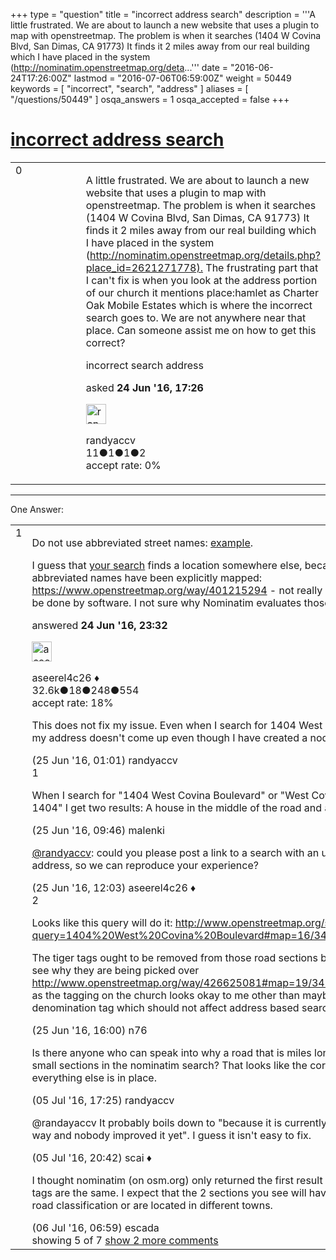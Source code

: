 +++
type = "question"
title = "incorrect address search"
description = '''A little frustrated. We are about to launch a new website that uses a plugin to map with openstreetmap. The problem is when it searches (1404 W Covina Blvd, San Dimas, CA 91773) It finds it 2 miles away from our real building which I have placed in the system (http://nominatim.openstreetmap.org/deta...'''
date = "2016-06-24T17:26:00Z"
lastmod = "2016-07-06T06:59:00Z"
weight = 50449
keywords = [ "incorrect", "search", "address" ]
aliases = [ "/questions/50449" ]
osqa_answers = 1
osqa_accepted = false
+++

<div class="headNormal">

# [incorrect address search](/questions/50449/incorrect-address-search)

</div>

<div id="main-body">

<div id="askform">

<table id="question-table" style="width:100%;">
<colgroup>
<col style="width: 50%" />
<col style="width: 50%" />
</colgroup>
<tbody>
<tr>
<td style="width: 30px; vertical-align: top"><div class="vote-buttons">
<span id="post-50449-upvote" class="ajax-command post-vote up" rel="nofollow" title="I like this post (click again to cancel)"> </span>
<div id="post-50449-score" class="post-score" title="current number of votes">
0
</div>
<span id="post-50449-downvote" class="ajax-command post-vote down" rel="nofollow" title="I dont like this post (click again to cancel)"> </span> <span id="favorite-mark" class="ajax-command favorite-mark" rel="nofollow" title="mark/unmark this question as favorite (click again to cancel)"> </span>
<div id="favorite-count" class="favorite-count">
&#10;</div>
</div></td>
<td><div id="item-right">
<div class="question-body">
<p>A little frustrated. We are about to launch a new website that uses a plugin to map with openstreetmap. The problem is when it searches (1404 W Covina Blvd, San Dimas, CA 91773) It finds it 2 miles away from our real building which I have placed in the system (<a href="http://nominatim.openstreetmap.org/details.php?place_id=2621271778).">http://nominatim.openstreetmap.org/details.php?place_id=2621271778).</a> The frustrating part that I can't fix is when you look at the address portion of our church it mentions place:hamlet as Charter Oak Mobile Estates which is where the incorrect search goes to. We are not anywhere near that place. Can someone assist me on how to get this correct?</p>
</div>
<div id="question-tags" class="tags-container tags">
<span class="post-tag tag-link-incorrect" rel="tag" title="see questions tagged &#39;incorrect&#39;">incorrect</span> <span class="post-tag tag-link-search" rel="tag" title="see questions tagged &#39;search&#39;">search</span> <span class="post-tag tag-link-address" rel="tag" title="see questions tagged &#39;address&#39;">address</span>
</div>
<div id="question-controls" class="post-controls">
&#10;</div>
<div class="post-update-info-container">
<div class="post-update-info post-update-info-user">
<p>asked <strong>24 Jun '16, 17:26</strong></p>
<img src="https://secure.gravatar.com/avatar/02250a8ec3a1fc5960c99e8aeb0bf6d3?s=32&amp;d=identicon&amp;r=g" class="gravatar" width="32" height="32" alt="randyaccv&#39;s gravatar image" />
<p><span>randyaccv</span><br />
<span class="score" title="11 reputation points">11</span><span title="1 badges"><span class="badge1">●</span><span class="badgecount">1</span></span><span title="1 badges"><span class="silver">●</span><span class="badgecount">1</span></span><span title="2 badges"><span class="bronze">●</span><span class="badgecount">2</span></span><br />
<span class="accept_rate" title="Rate of the user&#39;s accepted answers">accept rate:</span> <span title="randyaccv has no accepted answers">0%</span></p>
</div>
</div>
<div id="comments-container-50449" class="comments-container">
&#10;</div>
<div id="comment-tools-50449" class="comment-tools">
&#10;</div>
<div class="clear">
&#10;</div>
<div id="comment-50449-form-container" class="comment-form-container">
&#10;</div>
<div class="clear">
&#10;</div>
</div></td>
</tr>
</tbody>
</table>

------------------------------------------------------------------------

<div class="tabBar">

<span id="sort-top"></span>

<div class="headQuestions">

One Answer:

</div>

</div>

<span id="50454"></span>

<div id="answer-container-50454" class="answer">

<table style="width:100%;">
<colgroup>
<col style="width: 50%" />
<col style="width: 50%" />
</colgroup>
<tbody>
<tr>
<td style="width: 30px; vertical-align: top"><div class="vote-buttons">
<span id="post-50454-upvote" class="ajax-command post-vote up" rel="nofollow" title="I like this post (click again to cancel)"> </span>
<div id="post-50454-score" class="post-score" title="current number of votes">
1
</div>
<span id="post-50454-downvote" class="ajax-command post-vote down" rel="nofollow" title="I dont like this post (click again to cancel)"> </span>
</div></td>
<td><div class="item-right">
<div class="answer-body">
<p>Do not use abbreviated street names: <a href="http://nominatim.openstreetmap.org/search.php?q=1404+West+Covina+Boulevard%2C+Charter+Oak+Mobile+Estates%2C+Los+Angeles+County&amp;polygon=1&amp;viewbox=">example</a>.</p>
<p>I guess that <a href="http://nominatim.openstreetmap.org/search.php?q=1404+W+Covina+Blvd%2C+San+Dimas%2C+CA+91773&amp;polygon=1&amp;viewbox=">your search</a> finds a location somewhere else, because there the abbreviated names have been explicitly mapped: <a href="https://www.openstreetmap.org/way/401215294">https://www.openstreetmap.org/way/401215294</a> - not really good. That should be done by software. I not sure why Nominatim evaluates those Tiger tags at all.</p>
</div>
<div class="answer-controls post-controls">
&#10;</div>
<div class="post-update-info-container">
<div class="post-update-info post-update-info-user">
<p>answered <strong>24 Jun '16, 23:32</strong></p>
<img src="https://secure.gravatar.com/avatar/66f0dc05b44574e3894be07b0b37cf37?s=32&amp;d=identicon&amp;r=g" class="gravatar" width="32" height="32" alt="aseerel4c26&#39;s gravatar image" />
<p><span>aseerel4c26 ♦</span><br />
<span class="score" title="32615 reputation points"><span>32.6k</span></span><span title="18 badges"><span class="badge1">●</span><span class="badgecount">18</span></span><span title="248 badges"><span class="silver">●</span><span class="badgecount">248</span></span><span title="554 badges"><span class="bronze">●</span><span class="badgecount">554</span></span><br />
<span class="accept_rate" title="Rate of the user&#39;s accepted answers">accept rate:</span> <span title="aseerel4c26 has 169 accepted answers">18%</span></p>
</div>
</div>
<div id="comments-container-50454" class="comments-container">
<span id="50455"></span>
<div id="comment-50455" class="comment">
<div id="post-50455-score" class="comment-score">
&#10;</div>
<div class="comment-text">
<p>This does not fix my issue. Even when I search for 1404 West Covina Boulevard, my address doesn't come up even though I have created a node for it.</p>
</div>
<div id="comment-50455-info" class="comment-info">
<span class="comment-age">(25 Jun '16, 01:01)</span> <span class="comment-user userinfo">randyaccv</span>
</div>
</div>
<span id="50456"></span>
<div id="comment-50456" class="comment">
<div id="post-50456-score" class="comment-score">
1
</div>
<div class="comment-text">
<p>When I search for "1404 West Covina Boulevard" or "West Covina Boulevard 1404" I get two results: A house in the middle of the road and a worship place.</p>
</div>
<div id="comment-50456-info" class="comment-info">
<span class="comment-age">(25 Jun '16, 09:46)</span> <span class="comment-user userinfo">malenki</span>
</div>
</div>
<span id="50457"></span>
<div id="comment-50457" class="comment">
<div id="post-50457-score" class="comment-score">
&#10;</div>
<div class="comment-text">
<p><a href="http://help.openstreetmap.org/users/12466/randyaccv">@randyaccv</a>: could you please post a link to a search with an unabbreviated address, so we can reproduce your experience?</p>
</div>
<div id="comment-50457-info" class="comment-info">
<span class="comment-age">(25 Jun '16, 12:03)</span> <span class="comment-user userinfo">aseerel4c26 ♦</span>
</div>
</div>
<span id="50458"></span>
<div id="comment-50458" class="comment">
<div id="post-50458-score" class="comment-score">
2
</div>
<div class="comment-text">
<p>Looks like this query will do it: <a href="http://www.openstreetmap.org/search?query=1404%20West%20Covina%20Boulevard#map=16/34.1004/-117.8242">http://www.openstreetmap.org/search?query=1404%20West%20Covina%20Boulevard#map=16/34.1004/-117.8242</a></p>
<p>The tiger tags ought to be removed from those road sections but regardless, I don't see why they are being picked over <a href="http://www.openstreetmap.org/way/426625081#map=19/34.09874/-117.83605">http://www.openstreetmap.org/way/426625081#map=19/34.09874/-117.83605</a> as the tagging on the church looks okay to me other than maybe adding a denomination tag which should not affect address based searches.</p>
</div>
<div id="comment-50458-info" class="comment-info">
<span class="comment-age">(25 Jun '16, 16:00)</span> <span class="comment-user userinfo">n76</span>
</div>
</div>
<span id="50637"></span>
<div id="comment-50637" class="comment">
<div id="post-50637-score" class="comment-score">
&#10;</div>
<div class="comment-text">
<p>Is there anyone who can speak into why a road that is miles long is only returning 2 small sections in the nominatim search? That looks like the core of the issue since everything else is in place.</p>
</div>
<div id="comment-50637-info" class="comment-info">
<span class="comment-age">(05 Jul '16, 17:25)</span> <span class="comment-user userinfo">randyaccv</span>
</div>
</div>
<span id="50638"></span>
<div id="comment-50638" class="comment not_top_scorer">
<div id="post-50638-score" class="comment-score">
&#10;</div>
<div class="comment-text">
<p>@randayaccv It probably boils down to "because it is currently implemented that way and nobody improved it yet". I guess it isn't easy to fix.</p>
</div>
<div id="comment-50638-info" class="comment-info">
<span class="comment-age">(05 Jul '16, 20:42)</span> <span class="comment-user userinfo">scai ♦</span>
</div>
</div>
<span id="50654"></span>
<div id="comment-50654" class="comment not_top_scorer">
<div id="post-50654-score" class="comment-score">
&#10;</div>
<div class="comment-text">
<p>I thought nominatim (on osm.org) only returned the first result when all the other tags are the same. I expect that the 2 sections you see will have e.g. a different road classification or are located in different towns.</p>
</div>
<div id="comment-50654-info" class="comment-info">
<span class="comment-age">(06 Jul '16, 06:59)</span> <span class="comment-user userinfo">escada</span>
</div>
</div>
</div>
<div id="comment-tools-50454" class="comment-tools">
<span class="comments-showing"> showing 5 of 7 </span> <a href="#" class="show-all-comments-link">show 2 more comments</a>
</div>
<div class="clear">
&#10;</div>
<div id="comment-50454-form-container" class="comment-form-container">
&#10;</div>
<div class="clear">
&#10;</div>
</div></td>
</tr>
</tbody>
</table>

</div>

<div class="paginator-container-left">

</div>

</div>

</div>

